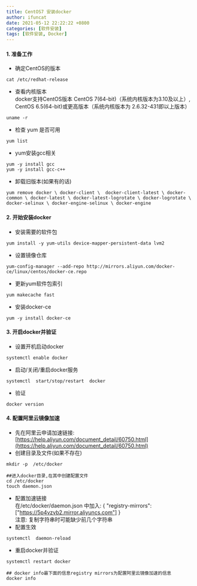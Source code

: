 ```yaml
---
title: CentOS7 安装docker
author: ifuncat
date: 2021-05-12 22:22:22 +0800
categories: [软件安装]
tags: [软件安装, Docker]
---
```

#### 1. 准备工作
- 确定CentOS的版本
```shell
cat /etc/redhat-release
```
- 查看内核版本<br/>
docker支持CentOS版本 CentOS 7(64-bit)（系统内核版本为3.10及以上）, CentOS 6.5(64-bit)或更高版本（系统内核版本为 2.6.32-431即以上版本）
```shell
uname -r
```

- 检查 yum 是否可用
```shell
yum list
```
- yum安装gcc相关
```shell
yum -y install gcc
yum -y install gcc-c++
```
- 卸载旧版本(如果有的话)
```shell
yum remove docker \ docker-client \  docker-client-latest \ docker-common \ docker-latest \ docker-latest-logrotate \ docker-logrotate \  docker-selinux \ docker-engine-selinux \ docker-engine
```

#### 2. 开始安装docker
- 安装需要的软件包
```shell
yum install -y yum-utils device-mapper-persistent-data lvm2
```
- 设置镜像仓库
```shell
yum-config-manager --add-repo http://mirrors.aliyun.com/docker-ce/linux/centos/docker-ce.repo
```
- 更新yum软件包索引
```shell
yum makecache fast
```
- 安装docker-ce
```shell
yum -y install docker-ce
```

#### 3. 开启docker并验证
- 设置开机启动docker
```shell
systemctl enable docker
```
- 启动/关闭/重启docker服务
```shell
systemctl  start/stop/restart  docker
```
- 验证
```shell
docker version
```

#### 4. 配置阿里云镜像加速
- 先在阿里云申请加速链接: [https://help.aliyun.com/document_detail/60750.html](https://help.aliyun.com/document_detail/60750.html)
- 创建目录及文件(如果不存在)

```shell
mkdir -p  /etc/docker

##进入docker目录,在其中创建配置文件
cd /etc/docker
touch daemon.json
```

- 配置加速链接<br/>
在/etc/docker/daemon.json 中加入:    { "registry-mirrors": ["https://5p4vzvb2.mirror.aliyuncs.com"] }  <br/>
注意: 复制字符串时可能缺少前几个字符串
- 配置生效

```shell
systemctl  daemon-reload
```

- 重启docker并验证

```shell
systemctl restart docker

## docker info最下面的信息registry mirrors为配置阿里云镜像加速的信息
docker info
```